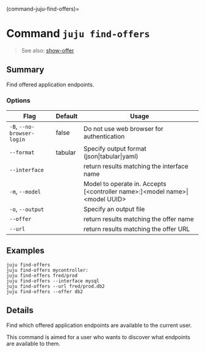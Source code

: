 (command-juju-find-offers)=
# Command `juju find-offers`
> See also: [show-offer](#show-offer)

## Summary
Find offered application endpoints.

### Options
| Flag | Default | Usage |
| --- | --- | --- |
| `-B`, `--no-browser-login` | false | Do not use web browser for authentication |
| `--format` | tabular | Specify output format (json&#x7c;tabular&#x7c;yaml) |
| `--interface` |  | return results matching the interface name |
| `-m`, `--model` |  | Model to operate in. Accepts [&lt;controller name&gt;:]&lt;model name&gt;&#x7c;&lt;model UUID&gt; |
| `-o`, `--output` |  | Specify an output file |
| `--offer` |  | return results matching the offer name |
| `--url` |  | return results matching the offer URL |

## Examples

    juju find-offers
    juju find-offers mycontroller:
    juju find-offers fred/prod
    juju find-offers --interface mysql
    juju find-offers --url fred/prod.db2
    juju find-offers --offer db2
   


## Details

Find which offered application endpoints are available to the current user.

This command is aimed for a user who wants to discover what endpoints are available to them.